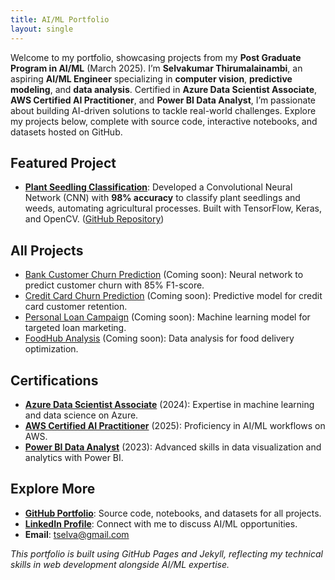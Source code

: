```yaml
---
title: AI/ML Portfolio
layout: single
---
```


Welcome to my portfolio, showcasing projects from my **Post Graduate Program in AI/ML** (March 2025). I’m **Selvakumar Thirumalainambi**, an aspiring **AI/ML Engineer** specializing in **computer vision**, **predictive modeling**, and **data analysis**. Certified in **Azure Data Scientist Associate**, **AWS Certified AI Practitioner**, and **Power BI Data Analyst**, I’m passionate about building AI-driven solutions to tackle real-world challenges. Explore my projects below, complete with source code, interactive notebooks, and datasets hosted on GitHub.

## Featured Project

- **[Plant Seedling Classification](/projects/plant-seedling-classification)**: Developed a Convolutional Neural Network (CNN) with **98% accuracy** to classify plant seedlings and weeds, automating agricultural processes. Built with TensorFlow, Keras, and OpenCV. ([GitHub Repository](https://github.com/tselva-AIML/AI-ML-Portfolio/plant-seedling-classification))

## All Projects

- [Bank Customer Churn Prediction](/projects/bank-customer-churn) (Coming soon): Neural network to predict customer churn with 85% F1-score.
- [Credit Card Churn Prediction](/projects/credit-card-churn) (Coming soon): Predictive model for credit card customer retention.
- [Personal Loan Campaign](/projects/personal-loan) (Coming soon): Machine learning model for targeted loan marketing.
- [FoodHub Analysis](/projects/foodhub) (Coming soon): Data analysis for food delivery optimization.

## Certifications

- **[Azure Data Scientist Associate](https://learn.microsoft.com/en-us/credentials/certifications/azure-data-scientist/)** (2024): Expertise in machine learning and data science on Azure.
- **[AWS Certified AI Practitioner](https://aws.amazon.com/certification/certified-ai-practitioner/)** (2025): Proficiency in AI/ML workflows on AWS.
- **[Power BI Data Analyst](https://learn.microsoft.com/en-us/credentials/certifications/power-bi-data-analyst-associate/)** (2023): Advanced skills in data visualization and analytics with Power BI.

## Explore More

- **[GitHub Portfolio](https://github.com/tselva-AIML/AI-ML-Portfolio)**: Source code, notebooks, and datasets for all projects.
- **[LinkedIn Profile](https://www.linkedin.com/in/selvakumar-thirumalainambi)**: Connect with me to discuss AI/ML opportunities.
- **Email**: [tselva@gmail.com](mailto:tselva@gmail.com)

*This portfolio is built using GitHub Pages and Jekyll, reflecting my technical skills in web development alongside AI/ML expertise.*
